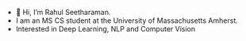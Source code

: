 - 👋 Hi, I’m Rahul Seetharaman.
- I am an MS CS student at the University of Massachusetts Amherst.
- Interested in Deep Learning, NLP and Computer Vision
<!---
rahulsee/rahulsee is a ✨ special ✨ repository because its `README.md` (this file) appears on your GitHub profile.
You can click the Preview link to take a look at your changes.
--->
